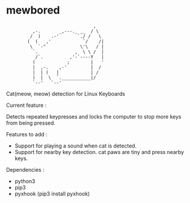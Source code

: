 # mewbored


                                     ,
              ,-.       _,---._ __  / \
             /  )    .-'       `./ /   \
            (  (   ,'            `/    /|
             \  `-"             \'\   / |
              `.              ,  \ \ /  |
               /`.          ,'-`----Y   |
              (            ;        |   '
              |  ,-.    ,-'         |  /
              |  | (   |            | /
              )  |  \  `.___________|/
              `--'   `--'


Cat(meow, meow) detection for Linux Keyboards

Current feature : 

Detects repeated keypresses and locks the computer to stop more keys from being pressed. 

Features to add : 

 * Support for playing a sound when cat is detected. 
 * Support for nearby key detection. cat paws are tiny and press nearby keys.

Dependencies : 
  * python3
  * pip3
  * pyxhook (pip3 install pyxhook)
